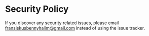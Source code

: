 # Security Policy

If you discover any security related issues, please email fransiskusbennyhalim@gmail.com instead of using the issue tracker.
